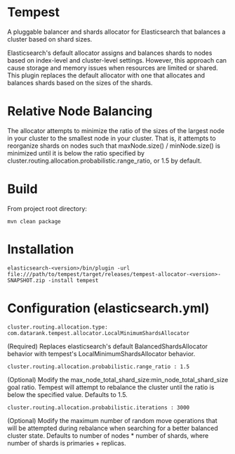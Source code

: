 # Tempest
A pluggable balancer and shards allocator for Elasticsearch that balances a cluster based on shard sizes.

Elasticsearch's default allocator assigns and balances shards to nodes based on index-level and cluster-level settings. However, this approach can cause storage and memory issues when resources are limited or shared. This plugin replaces the default allocator with one that allocates and balances shards based on the sizes of the shards.

# Relative Node Balancing
The allocator attempts to minimize the ratio of the sizes of the largest node in your cluster to the smallest node in your cluster. That is, it attempts to reorganize shards on nodes such that maxNode.size() / minNode.size() is minimized until it is below the ratio specified by cluster.routing.allocation.probabilistic.range_ratio, or 1.5 by default.

# Build
From project root directory:

    mvn clean package

# Installation

    elasticsearch-<version>/bin/plugin -url file:///path/to/tempest/target/releases/tempest-allocator-<version>-SNAPSHOT.zip -install tempest

# Configuration (elasticsearch.yml)

    cluster.routing.allocation.type: com.datarank.tempest.allocator.LocalMinimumShardsAllocator
(Required) Replaces elasticsearch's default BalancedShardsAllocator behavior with tempest's LocalMinimumShardsAllocator behavior.

    cluster.routing.allocation.probabilistic.range_ratio : 1.5
(Optional) Modify the max_node_total_shard_size:min_node_total_shard_size goal ratio. Tempest will attempt to rebalance the cluster until the ratio is below the specified value. Defaults to 1.5.

    cluster.routing.allocation.probabilistic.iterations : 3000
(Optional) Modify the maximum number of random move operations that will be attempted during rebalance when searching for a better balanced cluster state. Defaults to number of nodes * number of shards, where number of shards is primaries + replicas.
